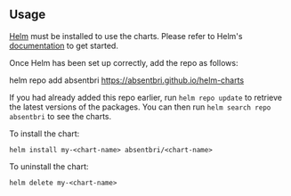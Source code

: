 ## Usage

[Helm](https://helm.sh) must be installed to use the charts.  Please refer to
Helm's [documentation](https://helm.sh/docs) to get started.

Once Helm has been set up correctly, add the repo as follows:

  helm repo add absentbri https://absentbri.github.io/helm-charts

If you had already added this repo earlier, run `helm repo update` to retrieve
the latest versions of the packages.  You can then run `helm search repo
absentbri` to see the charts.

To install the <chart-name> chart:

    helm install my-<chart-name> absentbri/<chart-name>

To uninstall the chart:

    helm delete my-<chart-name>